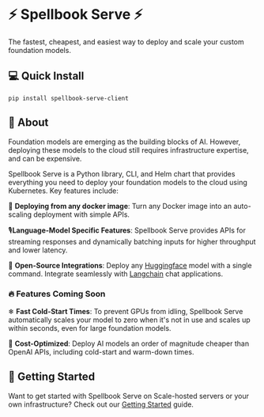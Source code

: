 # ⚡ Spellbook Serve ⚡

The fastest, cheapest, and easiest way to deploy and scale your custom foundation models.

## 💻 Quick Install

```commandline
pip install spellbook-serve-client
```

## 🤔 About

Foundation models are emerging as the building blocks of AI. However, deploying
these models to the cloud still requires infrastructure expertise, and can be
expensive.

Spellbook Serve is a Python library, CLI, and Helm chart that provides
everything you need to deploy your foundation models to the cloud using
Kubernetes. Key features include:

🐳 **Deploying from any docker image**: Turn any Docker image into an
auto-scaling deployment with simple APIs.

🎙️**Language-Model Specific Features**: Spellbook Serve provides APIs for
streaming responses and dynamically batching inputs for higher throughput and
lower latency.

🤗 **Open-Source Integrations**: Deploy any [Huggingface](https://huggingface.co/)
model with a single command. Integrate seamlessly with
[Langchain](https://github.com/hwchase17/langchain) chat applications.

### 🔥 Features Coming Soon

❄ **Fast Cold-Start Times**: To prevent GPUs from idling, Spellbook Serve
automatically scales your model to zero when it's not in use and scales up
within seconds, even for large foundation models.

💸 **Cost-Optimized**: Deploy AI models an order of magnitude cheaper than
OpenAI APIs, including cold-start and warm-down times.

## 🚀 Getting Started

Want to get started with Spellbook Serve on Scale-hosted servers or your own
infrastructure? Check out our
[Getting Started](https://scaleapi.github.io/spellbook-serve/getting_started/)
guide.
